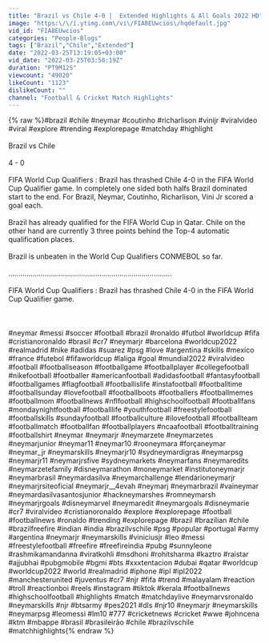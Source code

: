 ```yaml
---
title: "Brazil vs Chile 4-0 |  Extended Highlights & All Goals 2022 HD"
image: "https:\/\/i.ytimg.com\/vi\/FIA8EUwcios\/hqdefault.jpg"
vid_id: "FIA8EUwcios"
categories: "People-Blogs"
tags: ["Brazil","Chile","Extended"]
date: "2022-03-25T13:19:05+03:00"
vid_date: "2022-03-25T03:50:19Z"
duration: "PT9M12S"
viewcount: "49020"
likeCount: "1123"
dislikeCount: ""
channel: "Football & Cricket Match Highlights"
---
```

{% raw %}#brazil #chile #neymar #coutinho #richarlison #vinijr #viralvideo #viral #explore #trending #explorepage #matchday #highlight <br /><br />Brazil vs Chile<br /><br />       4 - 0<br /><br />FIFA World Cup Qualifiers : Brazil has thrashed Chile 4-0 in the FIFA World Cup Qualifier game. In completely one sided both halfs Brazil dominated start to the end. For Brazil, Neymar, Coutinho, Richarlison, Vini Jr scored a goal each.<br /><br />Brazil has already qualified for the FIFA World Cup in Qatar. Chile on the other hand are currently 3 three points behind the Top-4 automatic qualification places.<br /><br />Brazil is unbeaten in the World Cup Qualifiers CONMEBOL so far.<br /><br />.................................................................................<br /><br />FIFA World Cup Qualifiers : Brazil has thrashed Chile 4-0 in the FIFA World Cup Qualifier game.<br /><br /><br /><br /> #neymar #messi #soccer #football #brazil #ronaldo #futbol #worldcup #fifa #cristianoronaldo #brasil #cr7 #neymarjr #barcelona #worldcup2022 #realmadrid #nike #adidas #suarez #psg #love #argentina #skills #mexico #france #futebol #fifaworldcup #laliga #goal #mundial2022 #viralvideo #football #footballseason #footballgame #footballplayer #collegefootball #nikefootball #footballer #americanfootball #adidasfootball #fantasyfootball #footballgames #flagfootball #footballislife #instafootball #footballtime #footballsunday #lovefootball #footballboots #footballers #footballmemes #footballmom #footballnews #nflfootball #highschoolfootball #footballfans #mondaynightfootball #footballlife #youthfootball #freestylefootball #footballskills #sundayfootball #footballculture #ilovefootball #footballteam #footballmatch #footballfan #footballplayers #ncaafootball #footballtraining #footballshirt #neymar #neymarjr #neymarzete #neymarzetes #neymarjunior #neymar11 #neymar10 #rooneymara #forçaneymar #neymar_jr #neymarskills #neymarjr10 #sydneymardigras #neymarpsg #neymarjr11 #neymarjrsfive #sydneymarkets #neymarfans #neymaredits #neymarzetefamily #disneymarathon #moneymarket #institutoneymarjr #neymarbrasil #neymardasilva #neymarchallenge #lendárioneymarjr #neymarjrsiteoficial #neymarjr__4evah #neymarj #neymarbrazil #vaineymar #neymardasilvasantosjunior #hackneymarshes #romneymarsh #neymarjrgoals #disneymarvel #neymaredit #neymargoals #disneymarie #cr7 #viralvideo #cristianoronaldo #explore #explorepage #football #footballnews #ronaldo #trending #explorepage #brazil #brazilian #chile #brazilfreefire #indian #india #brazilvschile #psg #popular #portugal #army #argentina #neymarjr #neymarskills #viniciusjr #leo #messi #freestylefootball #freefire #freefireindia #pubg #sunnyleone #rashmikamandanna #viratkohli #msdhoni #rohitsharma #kaztro #raistar #ajjubhai  #pubgmobile #bgmi #bts #xxxtentacion #dubai #qatar #worldcup #worldcup2022 #world #realmadrid #iphone #ipl #ipl2022 #manchesterunited #juventus #cr7 #njr #fifa #trend #malayalam #reaction #troll #reactionboi #reels #instagram #tiktok #kerala #footballnews #highschoolfootball #highlights #match #matchdaylive #neymarvsronaldo #neymarskills #njr #btsarmy #pes2021 #dls #njr10 #neymarjr #neymarskills #neymarpsg #leomessi #lm10 #777 #cricketnews #cricket #wwe #johncena #ktm #mbappe #brasil #brasileirão #chile #brazilvschile #matchhighlights{% endraw %}
